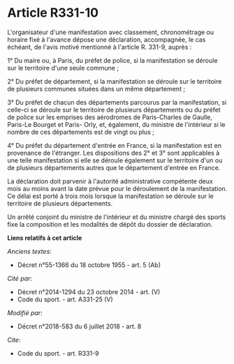 # Article R331-10

L'organisateur d'une manifestation avec classement, chronométrage ou horaire fixé à l'avance dépose une déclaration,
accompagnée, le cas échéant, de l'avis motivé mentionné à l'article R. 331-9, auprès :

1° Du maire ou, à Paris, du préfet de police, si la manifestation se déroule sur le territoire d'une seule commune ;

2° Du préfet de département, si la manifestation se déroule sur le territoire de plusieurs communes situées dans un même
département ;

3° Du préfet de chacun des départements parcourus par la manifestation, si celle-ci se déroule sur le territoire de plusieurs
départements ou du préfet de police sur les emprises des aérodromes de Paris-Charles de Gaulle, Paris-Le Bourget et Paris-
Orly, et, également, du ministre de l'intérieur si le nombre de ces départements est de vingt ou plus ;

4° Du préfet du département d'entrée en France, si la manifestation est en provenance de l'étranger. Les dispositions des 2°
et 3° sont applicables à une telle manifestation si elle se déroule également sur le territoire d'un ou de plusieurs
départements autres que le département d'entrée en France.

La déclaration doit parvenir à l'autorité administrative compétente deux mois au moins avant la date prévue pour le
déroulement de la manifestation. Ce délai est porté à trois mois lorsque la manifestation se déroule sur le territoire de
plusieurs départements.

Un arrêté conjoint du ministre de l'intérieur et du ministre chargé des sports fixe la composition et les modalités de dépôt
du dossier de déclaration.

**Liens relatifs à cet article**

_Anciens textes_:

  - Décret n°55-1366 du 18 octobre 1955 - art. 5 (Ab)

_Cité par_:

  - Décret n°2014-1294 du 23 octobre 2014 - art. (V)
  - Code du sport. - art. A331-25 (V)

_Modifié par_:

  - Décret n°2018-583 du 6 juillet 2018 - art. 8

_Cite_:

  - Code du sport. - art. R331-9

